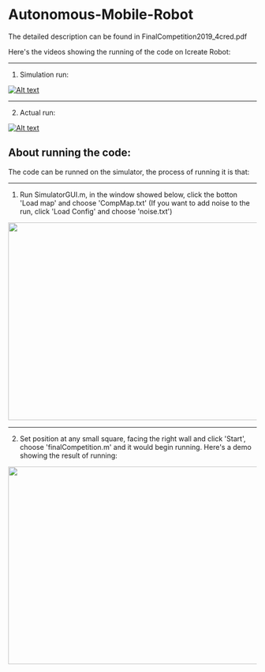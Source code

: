 Autonomous-Mobile-Robot
===========================

 The detailed description can be found in FinalCompetition2019_4cred.pdf

Here's the videos showing the running of the code on Icreate Robot:

------------------
 1. Simulation run:

 [![Alt text](https://img.youtube.com/vi/v7GNAI0_Bng/0.jpg)](https://www.youtube.com/watch?v=v7GNAI0_Bng&t=3s)
   
-----------------------
 2. Actual run:

 [![Alt text](https://img.youtube.com/vi/VbFSmVNJm8U/0.jpg)](https://www.youtube.com/watch?v=VbFSmVNJm8U&t=1s)


About running the code:
-----------------------

 The code can be runned on the simulator, the process of running it is that:

-----------------
   1. Run SimulatorGUI.m, in the window showed below, click the botton 'Load map' and choose 'CompMap.txt' (If you want to add noise to the run, click 'Load Config' and choose 'noise.txt')

  <img src="https://user-images.githubusercontent.com/25992217/57349288-888b3b00-7127-11e9-89aa-5d86aa885766.png" width="600" height="400"> 

-----------------
   2. Set position at any small square, facing the right wall and click 'Start', choose 'finalCompetition.m' and it would begin running. Here's a demo showing the result of running:

 <img src="https://user-images.githubusercontent.com/25992217/57350056-9098aa00-712a-11e9-93b3-667d085f9eeb.png" width="600" height="400"> 

